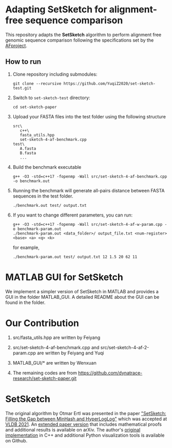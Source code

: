 # Adapting SetSketch for alignment-free sequence comparison

This repository adapts the **SetSketch** algorithm to perform alignment free genomic sequence comparison following the specifications set by the [AFproject](https://afproject.org/app/).

## How to run
1. Clone repository including submodules:
   ```
   git clone --recursive https://github.com/YuqiZ2020/set-sketch-test.git
   ```
2. Switch to `set-sketch-test` directory:
   ```
   cd set-sketch-paper
   ```
3. Upload your FASTA files into the test folder using the following structure
   ```
   src\
      c++\
      fasta_utils.hpp
      set-sketch-4-af-benchmark.cpp
   test\
      A.fasta
      B.fasta
      ...
   ```
4. Build the benchmark executable
   ```
   g++ -O3 -std=c++17 -fopenmp -Wall src/set-sketch-4-af-benchmark.cpp -o benchmark.out
   ```
   
5. Running the benchmark will generate all-pairs distance between FASTA sequences in the test folder.
   ```
   ./benchmark.out test/ output.txt 
   ```

6. If you want to change different parameters, you can run:
   ```
   g++ -O3 -std=c++17 -fopenmp -Wall src/set-sketch-4-af-w-param.cpp -o benchmark-param.out
   ./benchmark-param.out <data_folder>/ output_file.txt <num-register> <base> <a> <q> <k>
   ```
   for example, 
   ```
   ./benchmark-param.out test/ output.txt 12 1.5 20 62 11
   ```

# MATLAB GUI for SetSketch

We implement a simpler version of SetSketch in MATLAB and provides a GUI in the folder MATLAB_GUI. A detailed README about the GUI can be found in the folder.

# Our Contribution

1. src/fasta_utils.hpp are written by Feiyang

2. src/set-sketch-4-af-benchmark.cpp and src/set-sketch-4-af-2-param.cpp are written by Feiyang and Yuqi

3. MATLAB_GUI/* are written by Wenxuan

4. The remaining codes are from https://github.com/dynatrace-research/set-sketch-paper.git

# SetSketch
The original algorithm by Otmar Ertl was presented in the paper ["SetSketch: Filling the Gap between MinHash and HyperLogLog"](http://vldb.org/pvldb/vol14/p2244-ertl.pdf) which was accepted at [VLDB 2021](https://vldb.org/2021/). An [extended paper version](https://arxiv.org/abs/2101.00314) that includes mathematical proofs and additional results is available on arXiv. The author's [original implementation](https://github.com/dynatrace-research/set-sketch-paper) in C++ and additional Python visualization tools is available on Github.
